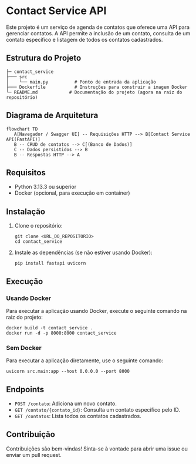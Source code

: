 # Contact Service API

Este projeto é um serviço de agenda de contatos que oferece uma API para gerenciar contatos. A API permite a inclusão de um contato, consulta de um contato específico e listagem de todos os contatos cadastrados.

## Estrutura do Projeto

```
├─ contact_service
├─── src
│    └── main.py          # Ponto de entrada da aplicação
├─── Dockerfile           # Instruções para construir a imagem Docker
└─ README.md            # Documentação do projeto (agora na raiz do repositório)
```

## Diagrama de Arquitetura

```mermaid
flowchart TD
   A[Navegador / Swagger UI] -- Requisições HTTP --> B[Contact Service API(FastAPI)]
   B -- CRUD de contatos --> C[(Banco de Dados)]
   C -- Dados persistidos --> B
   B -- Respostas HTTP --> A
```

## Requisitos

- Python 3.13.3 ou superior
- Docker (opcional, para execução em container)

## Instalação

1. Clone o repositório:
   ```
   git clone <URL_DO_REPOSITORIO>
   cd contact_service
   ```

2. Instale as dependências (se não estiver usando Docker):
   ```
   pip install fastapi uvicorn
   ```

## Execução

### Usando Docker

Para executar a aplicação usando Docker, execute o seguinte comando na raiz do projeto:

```
docker build -t contact_service .
docker run -d -p 8000:8000 contact_service
```

### Sem Docker

Para executar a aplicação diretamente, use o seguinte comando:

```
uvicorn src.main:app --host 0.0.0.0 --port 8000
```

## Endpoints

- `POST /contato`: Adiciona um novo contato.
- `GET /contato/{contato_id}`: Consulta um contato específico pelo ID.
- `GET /contatos`: Lista todos os contatos cadastrados.

## Contribuição

Contribuições são bem-vindas! Sinta-se à vontade para abrir uma issue ou enviar um pull request.
